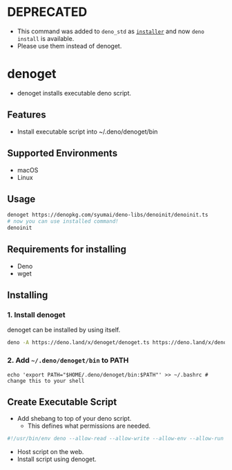 # DEPRECATED

* This command was added to `deno_std` as [`installer`](https://github.com/denoland/deno_std/tree/master/installer) and now `deno install` is available.
* Please use them instead of denoget.

# denoget

- denoget installs executable deno script.

## Features

- Install executable script into ~/.deno/denoget/bin

## Supported Environments

- macOS
- Linux

## Usage

```sh
denoget https://denopkg.com/syumai/deno-libs/denoinit/denoinit.ts
# now you can use installed command!
denoinit
```

## Requirements for installing

- Deno
- wget

## Installing

### 1. Install denoget

denoget can be installed by using itself.

```sh
deno -A https://deno.land/x/denoget/denoget.ts https://deno.land/x/denoget/denoget.ts
```

### 2. Add `~/.deno/denoget/bin` to PATH

```
echo 'export PATH="$HOME/.deno/denoget/bin:$PATH"' >> ~/.bashrc # change this to your shell
```

## Create Executable Script

- Add shebang to top of your deno script.
  - This defines what permissions are needed.

```sh
#!/usr/bin/env deno --allow-read --allow-write --allow-env --allow-run
```

- Host script on the web.
- Install script using denoget.
